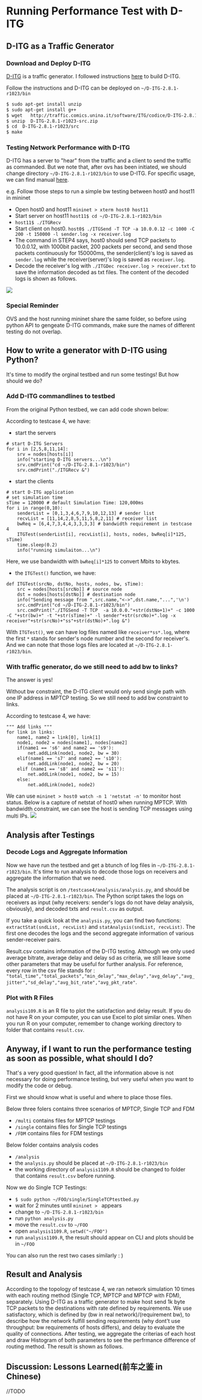 # Running Performance Test with D-ITG

## D-ITG as a Traffic Generator
### Download and Deploy D-ITG
[D-ITG](http://traffic.comics.unina.it/software/ITG/documentation.php) is a traffic generator. I followed instructions [here](http://sdnopenflow.blogspot.com/2015/05/using-of-d-itg-traffic-generator-in.html) to build D-ITG.

Follow the instructions and D-ITG can be deployed on ```~/D-ITG-2.8.1-r1023/bin```
```sh
$ sudo apt-get install unzip
$ sudo apt-get install g++
$ wget   http://traffic.comics.unina.it/software/ITG/codice/D-ITG-2.8.1-r1023-src.zip
$ unzip  D-ITG-2.8.1-r1023-src.zip
$ cd  D-ITG-2.8.1-r1023/src
$ make
```

### Testing Network Performance with D-ITG
D-ITG has a server to "hear" from the traffic and a client to send the traffic as commanded.
But we note that, after ovs has been initiated, we should change directory ```~/D-ITG-2.8.1-r1023/bin``` to use D-ITG.
For specific usage, we can find manual [here](http://traffic.comics.unina.it/software/ITG/manual/).

e.g.
Follow those steps to run a simple bw testing between host0 and host11 in mininet
* Open host0 and host11 ```mininet > xterm host0 host11```
* Start server on host11 ```host11$ cd ~/D-ITG-2.8.1-r1023/bin```
* ```host11$ ./ITGRecv```
* Start client on host0. ```host0$ ./ITGSend -T TCP -a 10.0.0.12 -c 1000 -C 200 -t 150000 -l sender.log -x receiver.log```
* The command in STEP4 says, host0 should send TCP packets to 10.0.0.12, with 1000bit packet, 200 packets per second, and send those packets continuously for 150000ms, the sender(client)'s log is saved as ```sender.log``` while the receiver(server)'s log is saved as ```receiver.log```.
* Decode the receiver's log with ```./ITGDec receiver.log > receiver.txt``` to save the information decoded as txt files.
The content of the decoded logs is shown as follows.

![](https://github.com/rockwellcollins/FDMTestBed/blob/rockwellcollins-patch-3/testcase4/raw/logfile.png?raw=true)

### Special Reminder
OVS and the host running mininet share the same folder, so before using python API to gengeate D-ITG commands, make sure the names of different testing do not overlap.

## How to write a generator with D-ITG using Python?
It's time to modify the orginal testbed and run some testings! But how should we do?

### Add D-ITG commandlines to testbed
From the original Python testbed, we can add code shown below:

According to testcase 4, we have:

* start the servers 
```
# start D-ITG Servers
for i in [2,5,8,11,14]:
    srv = nodes[hosts[i]]
    info("starting D-ITG servers...\n")
    srv.cmdPrint("cd ~/D-ITG-2.8.1-r1023/bin")
    srv.cmdPrint("./ITGRecv &")
```
* start the clients
```    
# start D-ITG application
# set simulation time
sTime = 120000 # default Simulation Time: 120,000ms
for i in range(0,10):
    senderList = [0,1,3,4,6,7,9,10,12,13] # sender list
    recvList = [11,14,2,8,5,11,5,8,2,11] # receiver list
    bwReq = [6,4,7,3,4,4,3,3,3,3] # bandwidth requirement in testcase 4
    ITGTest(senderList[i], recvList[i], hosts, nodes, bwReq[i]*125, sTime)
    time.sleep(0.2)
    info("running simulaiton...\n")
 ```
Here, we use bandwidth with ```bwReq[i]*125``` to convert Mbits to kbytes.

* the ```ITGTest()``` function, we have:
```
def ITGTest(srcNo, dstNo, hosts, nodes, bw, sTime):
    src = nodes[hosts[srcNo]] # source node
    dst = nodes[hosts[dstNo]] # destination node
    info("Sending message from ",src.name,"<->",dst.name,"...",'\n')
    src.cmdPrint("cd ~/D-ITG-2.8.1-r1023/bin")
    src.cmdPrint("./ITGSend -T TCP  -a 10.0.0."+str(dstNo+1)+" -c 1000 -C "+str(bw)+" -t "+str(sTime)+" -l sender"+str(srcNo)+".log -x receiver"+str(srcNo)+"ss"+str(dstNo)+".log &")
```
With ```ITGTest()```, we can have log files named like ```receiver*ss*.log```, where the first ```*``` stands for sender's node number and the second for receiver's. And we can note that those logs files are located at ```~/D-ITG-2.8.1-r1023/bin```.

### With traffic generator, do we still need to add bw to links?
The answer is yes!

Without bw constraint, the D-ITG client would only send single path with one IP address in MPTCP testing. So we still need to add bw constraint to links.

According to testcase 4, we have:

```
""" Add links """
for link in links:
    name1, name2 = link[0], link[1]
    node1, node2 = nodes[name1], nodes[name2]
    if(name1 == 's6' and name2 == 's9'):
        net.addLink(node1, node2, bw = 30)
    elif(name1 == 's7' and name2 == 's10'):
        net.addLink(node1, node2, bw = 20)
    elif (name1 == 's8' and name2 == 's11'):
        net.addLink(node1, node2, bw = 15)
    else:
        net.addLink(node1, node2)
 ```

We can use ```mininet > host0 watch -n 1 'netstat -n'``` to monitor host status. Below is a capture of netstat of host0 when running MPTCP. With bandwidth constraint, we can see the host is sending TCP messages using multi IPs. 
![](https://github.com/rockwellcollins/FDMTestBed/blob/rockwellcollins-patch-3/testcase4/raw/cap.PNG?raw=true)

## Analysis after Testings
### Decode Logs and Aggregate Information
Now we have run the testbed and get a btunch of log files in ```~/D-ITG-2.8.1-r1023/bin```. It's time to run analysis to decode those logs on receivers and aggregate the information that we need.

The analysis script is on ```/testcase4/analysis/analysis.py```, and should be placed at ```~/D-ITG-2.8.1-r1023/bin```. The Python script takes the logs on receivers as input (why receivers: sender's logs do not have delay analysis, obviously), and decoded txts and ```result.csv``` as output. 

If you take a quick look at the ```analysis.py```, you can find two functions: ```extractStat(sndList, recvList)``` and ```statAnalysis(sndList, recvList)```. The first one decodes the logs and the second aggregate information of various sender-receiver pairs.

Result.csv contains information of the D-ITG testing. Although we only used average bitrate, average delay and delay sd as criteria, we still leave some other parameters that may be useful for further analysis. 
For reference, every row in the csv file stands for : ```"total_time","total_packets","min_delay","max_delay","avg_delay","avg_jitter","sd_delay","avg_bit_rate","avg_pkt_rate"```.

### Plot with R Files
```analysis109.R``` is an R file to plot the satisfaction and delay result. If you do not have R on your computer, you can use Excel to plot similar ones. When you run R on your computer, remember to change working directory to folder that contains ```result.csv```.

## Anyway, if I want to run the performance testing as soon as possible, what should I do?
That's a very good question! In fact, all the information above is not necessary for doing performance testing, but very useful when you want to modify the code or debug.

First we should know what is useful and where to place those files.

Below three folers contains three scenarios of MPTCP, Single TCP and FDM
* ```/multi``` contains files for MPTCP testings
* ```/single``` contains files for Single TCP testings
* ```/FDM``` contains files for FDM testings

Below folder contains analysis codes
* ```/analysis```
* the ```analysis.py``` should be placed at ```~/D-ITG-2.8.1-r1023/bin```
* the working directory of ```analysis1109.R``` should be changed to folder that contains ```result.csv``` before running.

Now we do Single TCP Testings:
* ```$ sudo python ~/FOO/single/SingleTCPtestbed.py```
* wait for 2 minutes until ```mininet > ``` appears
* change to ```~/D-ITG-2.8.1-r1023/bin```
* run ```python analysis.py```
* move the ```result.csv``` to ```~/FOO```
* open ```analysis1109.R```, ```setwd("~/FOO")```
* run ```analysis1109.R```, the result should appear on CLI and plots should be in ```~/FOO```

You can also run the rest two cases similarly : )

## Result and Analysis
According to the topology of testcase 4, we ran network simulation 10 times with each routing method (Single TCP, MPTCP and MPTCP with FDM), separately. Using D-ITG as a traffic generator to make host send 1k byte TCP packets to the destinations with rate defined by requirements. We use satisfactory, which is defined by (bw in real network)/(requirement bw), to describe how the network fulfill sending requirements (why dont't use throughput: bw requirements of hosts differs), and delay to evaluate the quality of connections.
After testing, we aggregate the criterias of each host and draw Histogram of both parameters to see the perfrmance difference of routing method. The result is shown as follows.

## Discussion: Lessons Learned(前车之鉴 in Chinese)
//TODO

